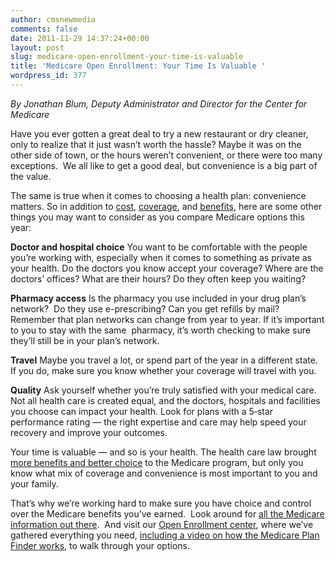 ```yaml
---
author: cmsnewmedia
comments: false
date: 2011-11-29 14:37:24+00:00
layout: post
slug: medicare-open-enrollment-your-time-is-valuable
title: 'Medicare Open Enrollment: Your Time Is Valuable '
wordpress_id: 377
---
```


_By Jonathan Blum, Deputy Administrator and Director for the Center for Medicare_

Have you ever gotten a great deal to try a new restaurant or dry cleaner, only to realize that it just wasn’t worth the hassle? Maybe it was on the other side of town, or the hours weren’t convenient, or there were too many exceptions.  We all like to get a good deal, but convenience is a big part of the value.

The same is true when it comes to choosing a health plan: convenience matters. So in addition to [cost](http://blog.medicare.gov/2011/11/01/medicare-open-enrollment-looking-at-costs/), [coverage](http://blog.medicare.gov/2011/11/22/medicare-open-enrollment-3-cs-for-thanksgiving-dinner/), and [benefits](http://blog.medicare.gov/2011/11/15/medicare-open-enrollment-extra-benefits-preventive-services/), here are some other things you may want to consider as you compare Medicare options this year:

**Doctor and hospital choice**
You want to be comfortable with the people you’re working with, especially when it comes to something as private as your health. Do the doctors you know accept your coverage? Where are the doctors’ offices? What are their hours? Do they often keep you waiting?

**Pharmacy access**
Is the pharmacy you use included in your drug plan’s network?  Do they use e-prescribing? Can you get refills by mail? Remember that plan networks can change from year to year. If it’s important to you to stay with the same  pharmacy, it’s worth checking to make sure they’ll still be in your plan’s network.

**Travel**
Maybe you travel a lot, or spend part of the year in a different state. If you do, make sure you know whether your coverage will travel with you.

**Quality**
Ask yourself whether you’re truly satisfied with your medical care. Not all health care is created equal, and the doctors, hospitals and facilities you choose can impact your health. Look for plans with a 5‑star performance rating — the right expertise and care may help speed your recovery and improve your outcomes.

Your time is valuable — and so is your health. The health care law brought [more benefits and better choice](http://blog.medicare.gov/2011/10/03/medicare-open-enrollment-medicare-is-stronger-than-ever/) to the Medicare program, but only you know what mix of coverage and convenience is most important to you and your family.

That’s why we’re working hard to make sure you have choice and control over the Medicare benefits you’ve earned.  Look around for [all the Medicare information out there](http://blog.medicare.gov/2011/10/11/medicare-open-enrollment-4-places-to-look-for-medicare-information/).  And visit our [Open Enrollment center](http://www.medicare.gov/open-enrollment/), where we’ve gathered everything you need, [including a video on how the Medicare Plan Finder works](http://www.youtube.com/watch?v=iQQJ7ry_H6k), to walk through your options.
